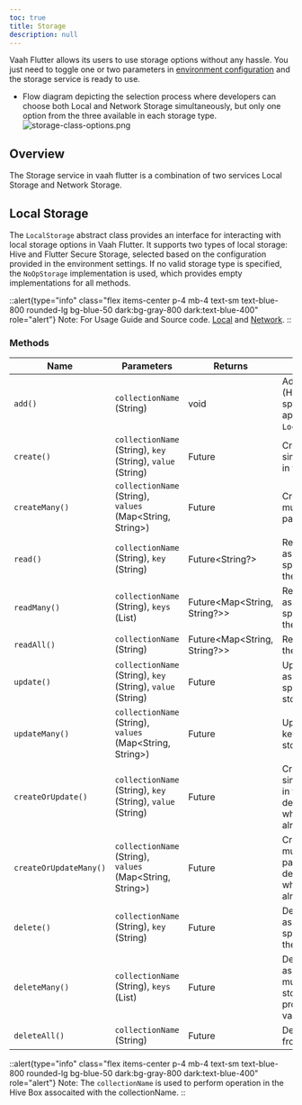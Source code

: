 ```yaml
---
toc: true
title: Storage
description: null
---
```


Vaah Flutter allows its users to use storage options without any hassle. You just need to toggle one or two parameters in [environment configuration](../3.essentials/2.environments.md) and the storage service is ready to use.

- Flow diagram depicting the selection process where developers can choose both Local and Network Storage simultaneously, but only one option from the three available in each storage type.
    <img src="/images/flutter/storage/storage-class-options.png" alt="storage-class-options.png">

## Overview 

The Storage service in vaah flutter is a combination of two services Local Storage and Network Storage.

## Local Storage

The `LocalStorage` abstract class provides an interface for interacting with local storage options in Vaah Flutter. It supports two types of local storage: Hive and Flutter Secure Storage, selected based on the configuration provided in the environment settings. If no valid storage type is specified, the `NoOpStorage` implementation is used, which provides empty implementations for all methods.

::alert{type="info" class="flex items-center p-4 mb-4 text-sm text-blue-800 rounded-lg bg-blue-50 dark:bg-gray-800 dark:text-blue-400" role="alert"}
Note: For Usage Guide and Source code. [Local](../5.directory_structure/3.vaahextendflutter/5.services/storage/1.local_storage.md) and [Network](../5.directory_structure/3.vaahextendflutter/5.services/storage/2.network_storage.md).
::

### Methods

| Name                    | Parameters                                                   | Returns                       | Description                                                                                                                                                         |
|-------------------------|--------------------------------------------------------------|-------------------------------|---------------------------------------------------------------------------------------------------------------------------------------------------------------------|
| `add()`                 | `collectionName` (String)                                    | void                          | Adds a new collection (Hive Box) with the specified name. Only applicable for `LocalStorageWithHive`.                                                               |
| `create()`              | `collectionName` (String), `key` (String), `value` (String)  | Future<void>                  | Creates or updates a single key-value pair in the storage.                                                                                                          |
| `createMany()`          | `collectionName` (String), `values` (Map<String, String>)    | Future<void>                  | Creates or updates multiple key-value pairs in the storage.                                                                                                         |
| `read()`                | `collectionName` (String), `key` (String)                    | Future<String?>               | Reads the value associated with the specified key from the storage.                                                                                                 |
| `readMany()`            | `collectionName` (String), `keys` (List<String>)             | Future<Map<String, String?>>  | Reads multiple values associated with the specified keys from the storage.                                                                                          |
| `readAll()`             | `collectionName` (String)                                    | Future<Map<String, String?>>  | Reads all values from the storage.                                                                                                                                  |
| `update()`              | `collectionName` (String), `key` (String), `value` (String)  | Future<void>                  | Updates the value associated with the specified key in the storage.                                                                                                 |
| `updateMany()`          | `collectionName` (String), `values` (Map<String, String>)    | Future<void>                  | Updates multiple key-value pairs in the storage.                                                                                                                    |
| `createOrUpdate()`      | `collectionName` (String), `key` (String), `value` (String)  | Future<void>                  | Creates or updates a single key-value pair in the storage, depending on whether the key already exists.                                                             |
| `createOrUpdateMany()`  | `collectionName` (String), `values` (Map<String, String>)    | Future<void>                  | Creates or updates multiple key-value pairs in the storage, depending on whether the keys already exist.                                                            |
| `delete()`              | `collectionName` (String), `key` (String)                    | Future<void>                  | Deletes the value associated with the specified key from the storage.                                                                                               |
| `deleteMany()`          | `collectionName` (String), `keys` (List<String>)             | Future<void>                  | Deletes values associated with multiple keys from the storage. If no keys are provided, deletes all values.                                                         |
| `deleteAll()`           | `collectionName` (String)                                    | Future<void>                  | Deletes all values from the storage.                                                                                                                                |

::alert{type="info" class="flex items-center p-4 mb-4 text-sm text-blue-800 rounded-lg bg-blue-50 dark:bg-gray-800 dark:text-blue-400" role="alert"}
Note: The `collectionName` is used to perform operation in the Hive Box assocaited with the collectionName.
::